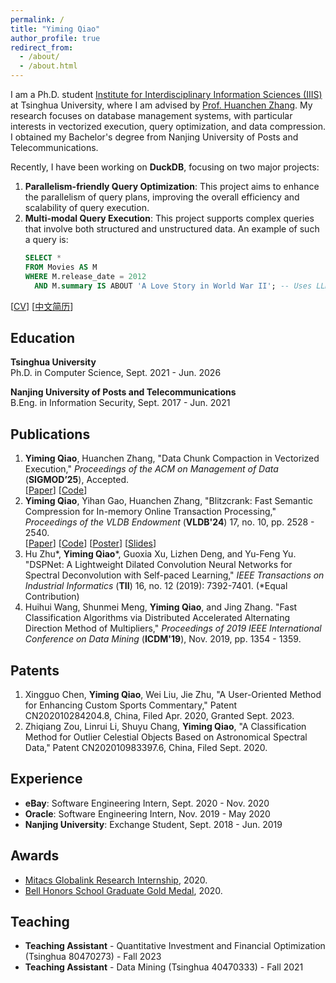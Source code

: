 ```yaml
---
permalink: /
title: "Yiming Qiao"
author_profile: true
redirect_from: 
  - /about/
  - /about.html
---
```


I am a Ph.D. student [Institute for Interdisciplinary Information Sciences (IIIS)](https://iiis.tsinghua.edu.cn/en/) at Tsinghua University, where I am advised by [Prof. Huanchen Zhang](https://people.iiis.tsinghua.edu.cn/~huanchen/). My research focuses on database management systems, with particular interests in vectorized execution, query optimization, and data compression. I obtained my Bachelor's degree from Nanjing University of Posts and Telecommunications.

Recently, I have been working on **DuckDB**, focusing on two major projects:
1. **Parallelism-friendly Query Optimization**: This project aims to enhance the parallelism of query plans, improving the overall efficiency and scalability of query execution.
2. **Multi-modal Query Execution**: This project supports complex queries that involve both structured and unstructured data. An example of such a query is: 
   ```sql
   SELECT * 
   FROM Movies AS M 
   WHERE M.release_date = 2012 
     AND M.summary IS ABOUT 'A Love Story in World War II'; -- Uses LLM to filter summaries

[[CV](../files/YimingQiao_CV.pdf)] [[中文简历](../files/乔一明_简历.pdf)]

Education
-----
**Tsinghua University**  
Ph.D. in Computer Science, Sept. 2021 - Jun. 2026

**Nanjing University of Posts and Telecommunications**  
B.Eng. in Information Security, Sept. 2017 - Jun. 2021


Publications
-----

1. **Yiming Qiao**, Huanchen Zhang, "Data Chunk Compaction in Vectorized Execution," *Proceedings of the ACM on Management of Data* (**SIGMOD’25**), Accepted.  
[[Paper](../files/Data_Chunk_Compaction_in_Vectorized_Execution___crc.pdf)] [[Code](https://github.com/YimingQiao/Chunk-Compaction-in-Duckdb)]
2. **Yiming Qiao**, Yihan Gao, Huanchen Zhang, "Blitzcrank: Fast Semantic Compression for In-memory Online Transaction Processing," *Proceedings of the VLDB Endowment* (**VLDB'24**) 17, no. 10, pp. 2528 - 2540.  
[[Paper](../files/blitzcrank-vldb24.pdf)] [[Code](https://github.com/YimingQiao/Blitzcrank)] [[Poster](../files/blitz-vldb24-poster.pdf)] [[Slides](../files/YimingQiao%20-%20Blitzcrank.pdf)]
3. Hu Zhu\*, **Yiming Qiao**\*, Guoxia Xu, Lizhen Deng, and Yu-Feng Yu. "DSPNet: A Lightweight Dilated Convolution Neural Networks for Spectral Deconvolution with Self-paced Learning," *IEEE Transactions on Industrial Informatics* (**TII**) 16, no. 12 (2019): 7392-7401. (*Equal Contribution)
4. Huihui Wang, Shunmei Meng, **Yiming Qiao**, and Jing Zhang. "Fast Classification Algorithms via Distributed Accelerated Alternating Direction Method of Multipliers," *Proceedings of 2019 IEEE International Conference on Data Mining* (**ICDM'19**), Nov. 2019, pp. 1354 - 1359. 

Patents
-----

1. Xingguo Chen, **Yiming Qiao**, Wei Liu, Jie Zhu, "A User-Oriented Method for Enhancing Custom Sports Commentary," Patent CN202010284204.8, China, Filed Apr. 2020, Granted Sept. 2023.
2. Zhiqiang Zou, Linrui Li, Shuyu Chang, **Yiming Qiao**, "A Classification Method for Outlier Celestial Objects Based on Astronomical Spectral Data," Patent CN202010983397.6, China, Filed Sept. 2020.

Experience
-----

- **eBay**: Software Engineering Intern, Sept. 2020 - Nov. 2020
- **Oracle**: Software Engineering Intern, Nov. 2019 - May 2020
- **Nanjing University**: Exchange Student, Sept. 2018 - Jun. 2019


Awards
-----
- [Mitacs Globalink Research Internship](https://www.mitacs.ca/our-programs/globalink-research-internship-students/), 2020.
- [Bell Honors School Graduate Gold Medal](http://bhs.njupt.edu.cn/2014/0925/c4834a64225/page.htm), 2020.

Teaching
-----
- **Teaching Assistant** - Quantitative Investment and Financial Optimization (Tsinghua 80470273) - Fall 2023
- **Teaching Assistant** - Data Mining (Tsinghua 40470333) - Fall 2021